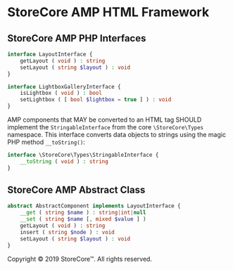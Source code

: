 StoreCore AMP HTML Framework
============================


StoreCore AMP PHP Interfaces
----------------------------

```php
interface LayoutInterface {
    getLayout ( void ) : string
    setLayout ( string $layout ) : void
}

interface LightboxGalleryInterface {
    isLightbox ( void ) : bool
    setLightbox ( [ bool $lightbox = true ] ) : void
}
```

AMP components that MAY be converted to an HTML tag SHOULD implement the
`StringableInterface` from the core `\StoreCore\Types` namespace.  This
interface converts data objects to strings using the magic PHP method
`__toString()`:

```php
interface \StoreCore\Types\StringableInterface {
    __toString ( void ) : string
}
```


StoreCore AMP Abstract Class
----------------------------

```php
abstract AbstractComponent implements LayoutInterface {
    __get ( string $name ) : string|int|null
    __set ( string $name [, mixed $value ] )
    getLayout ( void ) : string
    insert ( string $node ) : void
    setLayout ( string $layout ) : void
}
```

Copyright © 2019 StoreCore™.  All rights reserved.
